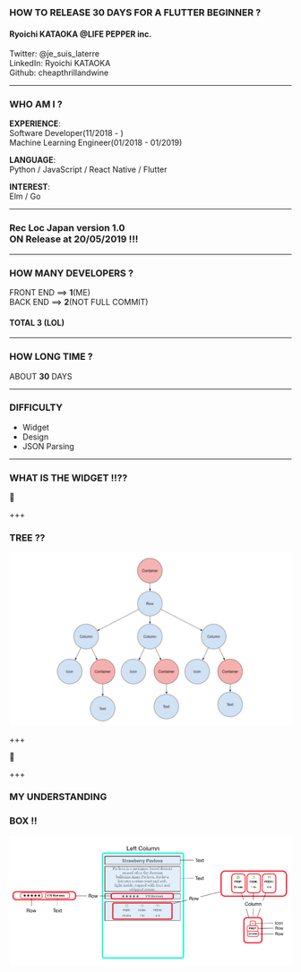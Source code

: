 ### HOW TO RELEASE 30 DAYS FOR A FLUTTER BEGINNER ?

#### Ryoichi KATAOKA @LIFE PEPPER inc. <br>

Twitter: @je_suis_laterre <br>
LinkedIn: Ryoichi KATAOKA <br>
Github: cheapthrillandwine

---

### WHO AM I ?

**EXPERIENCE**: <br>
Software Developer(11/2018 - ) <br>
Machine Learning Engineer(01/2018 - 01/2019) <br>

**LANGUAGE**: <br>
Python / JavaScript / React Native / Flutter 

**INTEREST**: <br>
Elm / Go

---

### Rec Loc Japan version 1.0 <br> ON Release at 20/05/2019 !!!

---

### HOW MANY DEVELOPERS ?

FRONT END ==> **1**(ME) <br>
BACK  END ==> **2**(NOT FULL COMMIT) <br>

#### TOTAL **3** (LOL)

---

### HOW LONG TIME ?

ABOUT **30** DAYS

--- 

### DIFFICULTY

- Widget
- Design
- JSON Parsing

--- 

### WHAT IS THE WIDGET !!??
🤔
 
+++

### TREE ??

![PIC](widgetTree.png)

+++

🤔

+++

### MY UNDERSTANDING

### BOX !!

![PIC](widgetBox2.png)




